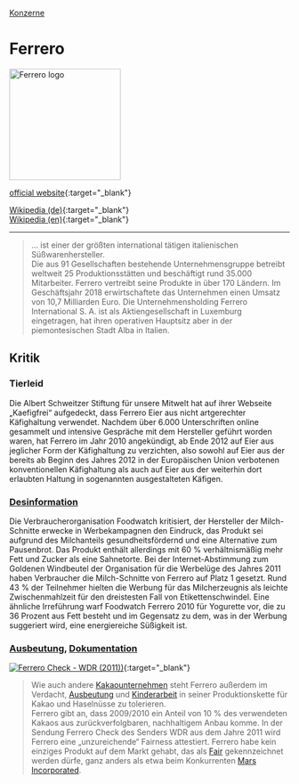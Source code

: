 [Konzerne](../konzerne.html)   

# Ferrero

<img src="https://upload.wikimedia.org/wikipedia/commons/d/d5/Logo_Ferrero.svg" height="200" alt="Ferrero logo">

[official website](https://www.ferrero.com/){:target="_blank"}   

[Wikipedia (de)](https://de.wikipedia.org/wiki/Ferrero_(Unternehmen)){:target="_blank"}   
[Wikipedia (en)](https://en.wikipedia.org/wiki/Ferrero_SpA){:target="_blank"}   

---

> ... ist einer der größten international tätigen italienischen Süßwarenhersteller.   
Die aus 91 Gesellschaften bestehende Unternehmensgruppe betreibt weltweit 25 Produktionsstätten und beschäftigt rund 35.000 Mitarbeiter. Ferrero vertreibt seine Produkte in über 170 Ländern. Im Geschäftsjahr 2018 erwirtschaftete das Unternehmen einen Umsatz von 10,7 Milliarden Euro. Die Unternehmensholding Ferrero International S. A. ist als Aktiengesellschaft in Luxemburg eingetragen, hat ihren operativen Hauptsitz aber in der piemontesischen Stadt Alba in Italien.

## Kritik
### <a name="tierleid"/>Tierleid
Die Albert Schweitzer Stiftung für unsere Mitwelt hat auf ihrer Webseite „Kaefigfrei“ aufgedeckt, dass Ferrero Eier aus nicht artgerechter Käfighaltung verwendet. Nachdem über 6.000 Unterschriften online gesammelt und intensive Gespräche mit dem Hersteller geführt worden waren, hat Ferrero im Jahr 2010 angekündigt, ab Ende 2012 auf Eier aus jeglicher Form der Käfighaltung zu verzichten, also sowohl auf Eier aus der bereits ab Beginn des Jahres 2012 in der Europäischen Union verbotenen konventionellen Käfighaltung als auch auf Eier aus der weiterhin dort erlaubten Haltung in sogenannten ausgestalteten Käfigen.   

### <a name="desinformation"/>[Desinformation](../thema/desinformation.html)
Die Verbraucherorganisation Foodwatch kritisiert, der Hersteller der Milch-Schnitte erwecke in Werbekampagnen den Eindruck, das Produkt sei aufgrund des Milchanteils gesundheitsfördernd und eine Alternative zum Pausenbrot. Das Produkt enthält allerdings mit 60 % verhältnismäßig mehr Fett und Zucker als eine Sahnetorte. Bei der Internet-Abstimmung zum Goldenen Windbeutel der Organisation für die Werbelüge des Jahres 2011 haben Verbraucher die Milch-Schnitte von Ferrero auf Platz 1 gesetzt. Rund 43 % der Teilnehmer hielten die Werbung für das Milcherzeugnis als leichte Zwischenmahlzeit für den dreistesten Fall von Etikettenschwindel. Eine ähnliche Irreführung warf Foodwatch Ferrero 2010 für Yogurette vor, die zu 36 Prozent aus Fett besteht und im Gegensatz zu dem, was in der Werbung suggeriert wird, eine energiereiche Süßigkeit ist.   

### <a name="ausbeutung"/><a name="dokumentation"/>[Ausbeutung](../thema/ausbeutung.html), [Dokumentation](../informationsquellen/dokumentationen.html)
[![Ferrero Check - WDR (2011))](http://img.youtube.com/vi/OPOqNoEOAjc/0.jpg)](https://www.youtube.com/watch?v=OPOqNoEOAjc "Ferrero Check - WDR (2011)"){:target="_blank"}   
> Wie auch andere [Kakaounternehmen](../thema/kakaoanbau.html) steht Ferrero außerdem im Verdacht, [Ausbeutung](../thema/ausbeutung.html) und [Kinderarbeit](../thema/kinderarbeit.html) in seiner Produktionskette für Kakao und Haselnüsse zu tolerieren.    
Ferrero gibt an, dass 2009/2010 ein Anteil von 10 % des verwendeten Kakaos aus zurückverfolgbaren, nachhaltigem Anbau komme. In der Sendung Ferrero Check des Senders WDR aus dem Jahre 2011 wird Ferrero eine „unzureichende“ Fairness attestiert. Ferrero habe kein einziges Produkt auf dem Markt gehabt, das als [Fair](../siegel/fair_trade_siegel.html) gekennzeichnet werden dürfe, ganz anders als etwa beim Konkurrenten [Mars Incorporated](../konzerne/mars_inc.html).   
